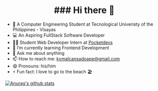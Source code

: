  <h1 style="text-align: center">### Hi there 👋</h1>


<!-- **kymalcansadoape/kymalcansadoape** is a ✨ _special_ ✨ repository because its `README.md` (this file) appears on your GitHub profile.
 -->
- 🏫 A Computer Engineering Student at Tecnological Univeristy of the Philippines - Visayas
- 💻 An Aspiring FullStack Software Developer
- 🧑‍💻 Student Web Developer Intern at <a href="pocketdevs.ph">Pocketdevs</a>
- 👯 I’m currently learning Frontend Development
- 💬 Ask me about anything 
- 📫 How to reach me: kymalcansadoape@gmail.com
- 😄 Pronouns: his/him
- ⚡ Fun fact: I love to go to the beach 🏖 

[![Anurag's github stats](https://github-readme-stats.vercel.app/api?username=kymalcansadoape)](https://github.com/anuraghazra/github-readme-stats)
